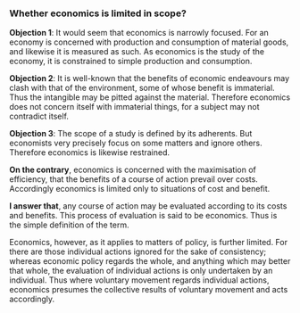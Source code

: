 ### Whether economics is limited in scope?

**Objection 1**: It would seem that economics is narrowly focused. For an economy is concerned with production and consumption of material goods, and likewise it is measured as such. As economics is the study of the economy, it is constrained to simple production and consumption.

**Objection 2**: It is well-known that the benefits of economic endeavours may clash with that of the environment, some of whose benefit is immaterial. Thus the intangible may be pitted against the material. Therefore economics does not concern itself with immaterial things, for a subject may not contradict itself.

**Objection 3**: The scope of a study is defined by its adherents. But economists very precisely focus on some matters and ignore others. Therefore economics is likewise restrained.

**On the contrary**, economics is concerned with the maximisation of efficiency, that the benefits of a course of action prevail over costs. Accordingly economics is limited only to situations of cost and benefit.

**I answer that**, any course of action may be evaluated according to its costs and benefits. This process of evaluation is said to be economics. Thus is the simple definition of the term.

Economics, however, as it applies to matters of policy, is further limited. For there are those individual actions ignored for the sake of consistency; whereas economic policy regards the whole, and anything which may better that whole, the evaluation of individual actions is only undertaken by an individual. Thus where voluntary movement regards individual actions, economics presumes the collective results of voluntary movement and acts accordingly.